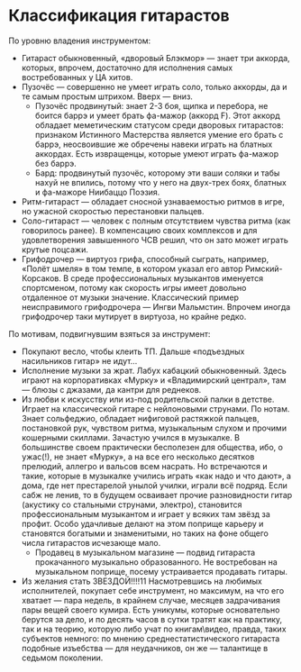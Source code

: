 # Классификация гитарастов

По уровню владения инструментом:

*   Гитараст обыкновенный, «дворовый Блэкмор» — знает три аккорда, которых,
    впрочем, достаточно для исполнения самых востребованных у ЦА хитов.
*   Пузочёс — совершенно не умеет играть соло, только аккорды, да и те самым
    простым штрихом. Вверх — вниз.
    *   Пузочёс продвинутый: знает 2-3 боя, щипка и перебора, не боится баррэ и
        умеет брать фа-мажор (аккорд F). Этот аккорд обладает меметическим
        статусом среди дворовых гитарастов: признаком Истинного Мастерства
        является умение его брать с баррэ, неосвоившие же обречены навеки
        играть на блатных аккордах. Есть извращенцы, которые умеют играть
        фа-мажор без баррэ.
    *   Бард: продвинутый пузочёс, которому эти ваши соляки и табы нахуй не
        впились, потому что у него на двух-трех боях, блатных и фа-мажоре
        Ниибаццо Поэзия.
*   Ритм-гитараст — обладает сносной узнаваемостью ритмов в игре, но ужасной
    скоростью перестановки пальцев.
*   Соло-гитараст — человек с полным отсутствием чувства ритма (как говорилось
    ранее). В компенсацию своих комплексов и для удовлетворения завышенного ЧСВ
    решил, что он зато может играть крутые поцсажи.
*   Грифодрочер — виртуоз грифа, способный сыграть, например, «Полёт шмеля» в
    том темпе, в котором указал его автор Римский-Корсаков. В среде
    профессиональных музыкантов именуется спортсменом, потому как скорость игры
    имеет довольно отдаленное от музыки значение. Классический пример
    неисправимого грифодрочера — Ингви Мальмстин. Впрочем иногда грифодрочер
    таки мутирует в виртуоза, но крайне редко.

По мотивам, подвигнувшим взяться за инструмент:

*   Покупают весло, чтобы клеить ТП. Дальше «подъездных насильников гитар» не
    идут…
*   Исполнение музыки за жрат. Лабух кабацкий обыкновенный. Здесь играют на
    корпоративках «Мурку» и «Владимирский централ», там — блюзы с джазами, да
    кантри для реднеков.
*   Из любви к искусству или из-под родительской палки в детстве. Играет на
    классической гитаре с нейлоновыми струнами. По нотам. Знает сольфеджио,
    обладает нифиговой растяжкой пальцев, постановкой рук, чувством ритма,
    музыкальным слухом и прочими кошерными скиллами. Зачастую учился в
    музыкалке. В большинстве своем практически бесполезен для общества, ибо, о
    ужас(!), не знает «Мурку», а на все его несколько десятков прелюдий,
    аллегро и вальсов всем насрать. Но встречаются и такие, которые в музыкалке
    учились играть «как надо и что дают», а дома, где нет престарелой унылой
    училки, играли всё подряд. Если сабж не ленив, то в будущем осваивает
    прочие разновидности гитар (акустику со стальными струнами, электро),
    становится профессиональным музыкантом и играет у всяких там звёзд за
    профит. Особо удачливые делают на этом поприще карьеру и становятся
    богатыми и знаменитыми, но таких на фоне общего числа гитарастов исчезающе
    мало.
    *   Продавец в музыкальном магазине — подвид гитараста прокачанного
        музыкально образованного. Не востребован на музыкальном поприще, посему
        устраивается продавать гитары.
*   Из желания стать ЗВЕЗДОЙ!!!!11 Насмотревшись на любимых исполнителей,
    покупает себе инструмент, но максимум, на что его хватает — пара недель, в
    крайнем случае, месяцев задрачивания пары вещей своего кумира. Есть уникумы,
    которые основательно берутся за дело, и по десять часов в сутки тратят как
    на практику, так и на теорию, которую либо учат по книгам\видео, правда,
    таких субъектов немного: по мнению среднестатистического гитараста подобные
    изъебства — для неудачников, он же — талантище в седьмом поколении.
